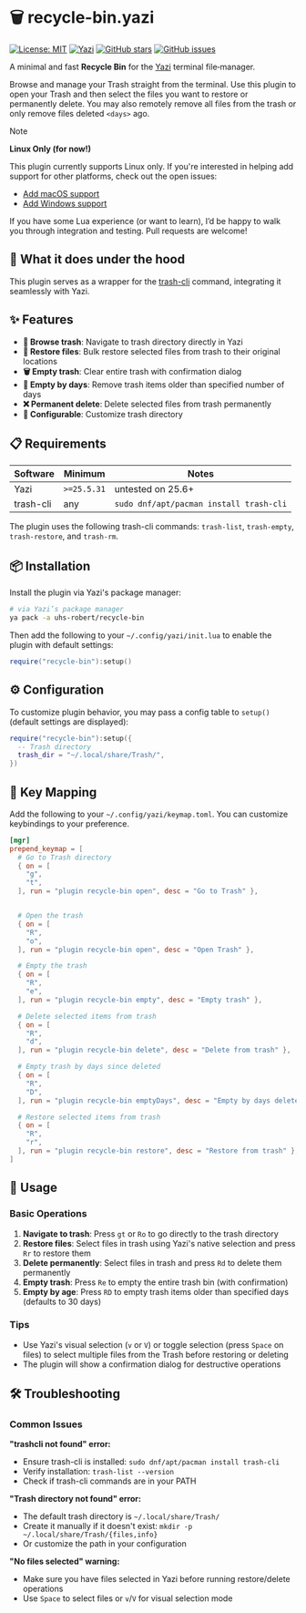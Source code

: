 # 🗑️ recycle-bin.yazi

[![License: MIT](https://img.shields.io/badge/License-MIT-yellow.svg?style=for-the-badge)](https://opensource.org/licenses/MIT)
[![Yazi](https://img.shields.io/badge/Yazi-25.5%2B-blue?style=for-the-badge)](https://github.com/sxyazi/yazi)
[![GitHub stars](https://img.shields.io/github/stars/uhs-robert/recycle-bin.yazi?style=for-the-badge)](https://github.com/uhs-robert/recycle-bin.yazi/stargazers)
[![GitHub issues](https://img.shields.io/github/issues-raw/uhs-robert/recycle-bin.yazi?style=for-the-badge)](https://github.com/uhs-robert/recycle-bin.yazi/issues)

A minimal and fast **Recycle Bin** for the [Yazi](https://github.com/sxyazi/yazi) terminal file‑manager.

Browse and manage your Trash straight from the terminal. Use this plugin to open your Trash and then select the files you want to restore or permanently delete. You may also remotely remove all files from the trash or only remove files deleted `<days>` ago.

> [!NOTE]
>
> **Linux Only (for now!)**
>
> This plugin currently supports Linux only.
> If you're interested in helping add support for other platforms, check out the open issues:
>
> - [Add macOS support](https://github.com/uhs-robert/recycle-bin.yazi/issues/1)
> - [Add Windows support](https://github.com/uhs-robert/recycle-bin.yazi/issues/2)
>
> If you have some Lua experience (or want to learn), I’d be happy to walk you through integration and testing. Pull requests are welcome!

## 🧠 What it does under the hood

This plugin serves as a wrapper for the [trash-cli](https://github.com/andreafrancia/trash-cli) command, integrating it seamlessly with Yazi.

## ✨ Features

- **📂 Browse trash**: Navigate to trash directory directly in Yazi
- **🔄 Restore files**: Bulk restore selected files from trash to their original locations
- **🗑️ Empty trash**: Clear entire trash with confirmation dialog
- **📅 Empty by days**: Remove trash items older than specified number of days
- **❌ Permanent delete**: Delete selected files from trash permanently
- **🔧 Configurable**: Customize trash directory

## 📋 Requirements

| Software  | Minimum     | Notes                                   |
| --------- | ----------- | --------------------------------------- |
| Yazi      | `>=25.5.31` | untested on 25.6+                       |
| trash-cli | any         | `sudo dnf/apt/pacman install trash-cli` |

The plugin uses the following trash-cli commands: `trash-list`, `trash-empty`, `trash-restore`, and `trash-rm`.

## 📦 Installation

Install the plugin via Yazi's package manager:

```sh
# via Yazi’s package manager
ya pack -a uhs-robert/recycle-bin
```

Then add the following to your `~/.config/yazi/init.lua` to enable the plugin with default settings:

```lua
require("recycle-bin"):setup()
```

## ⚙️ Configuration

To customize plugin behavior, you may pass a config table to `setup()` (default settings are displayed):

```lua
require("recycle-bin"):setup({
  -- Trash directory
  trash_dir = "~/.local/share/Trash/",
})
```

## 🎹 Key Mapping

Add the following to your `~/.config/yazi/keymap.toml`. You can customize keybindings to your preference.

```toml
[mgr]
prepend_keymap = [
  # Go to Trash directory
  { on = [
    "g",
    "t",
  ], run = "plugin recycle-bin open", desc = "Go to Trash" },


  # Open the trash
  { on = [
    "R",
    "o",
  ], run = "plugin recycle-bin open", desc = "Open Trash" },

  # Empty the trash
  { on = [
    "R",
    "e",
  ], run = "plugin recycle-bin empty", desc = "Empty trash" },

  # Delete selected items from trash
  { on = [
    "R",
    "d",
  ], run = "plugin recycle-bin delete", desc = "Delete from trash" },

  # Empty trash by days since deleted
  { on = [
    "R",
    "D",
  ], run = "plugin recycle-bin emptyDays", desc = "Empty by days deleted" },

  # Restore selected items from trash
  { on = [
    "R",
    "r",
  ], run = "plugin recycle-bin restore", desc = "Restore from trash" },
]
```

## 🚀 Usage

### Basic Operations

1. **Navigate to trash**: Press `gt` or `Ro` to go directly to the trash directory
2. **Restore files**: Select files in trash using Yazi's native selection and press `Rr` to restore them
3. **Delete permanently**: Select files in trash and press `Rd` to delete them permanently
4. **Empty trash**: Press `Re` to empty the entire trash bin (with confirmation)
5. **Empty by age**: Press `RD` to empty trash items older than specified days (defaults to 30 days)

### Tips

- Use Yazi's visual selection (`v` or `V`) or toggle selection (press `Space` on files) to select multiple files from the Trash before restoring or deleting
- The plugin will show a confirmation dialog for destructive operations

## 🛠️ Troubleshooting

### Common Issues

**"trashcli not found" error:**
- Ensure trash-cli is installed: `sudo dnf/apt/pacman install trash-cli`
- Verify installation: `trash-list --version`
- Check if trash-cli commands are in your PATH

**"Trash directory not found" error:**
- The default trash directory is `~/.local/share/Trash/`
- Create it manually if it doesn't exist: `mkdir -p ~/.local/share/Trash/{files,info}`
- Or customize the path in your configuration

**"No files selected" warning:**
- Make sure you have files selected in Yazi before running restore/delete operations
- Use `Space` to select files or `v`/`V` for visual selection mode
